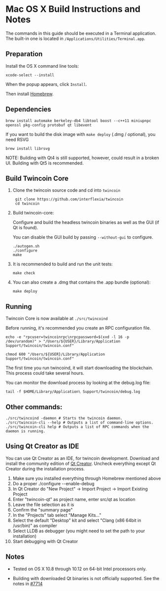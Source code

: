 Mac OS X Build Instructions and Notes
====================================
The commands in this guide should be executed in a Terminal application.
The built-in one is located in `/Applications/Utilities/Terminal.app`.

Preparation
-----------
Install the OS X command line tools:

`xcode-select --install`

When the popup appears, click `Install`.

Then install [Homebrew](https://brew.sh).

Dependencies
----------------------

    brew install automake berkeley-db4 libtool boost --c++11 miniupnpc openssl pkg-config protobuf qt libevent

If you want to build the disk image with `make deploy` (.dmg / optional), you need RSVG

    brew install librsvg

NOTE: Building with Qt4 is still supported, however, could result in a broken UI. Building with Qt5 is recommended.

Build Twincoin Core
------------------------

1. Clone the twincoin source code and cd into `twincoin`

        git clone https://github.com/interflexia/twincoin
        cd twincoin

2.  Build twincoin-core:

    Configure and build the headless twincoin binaries as well as the GUI (if Qt is found).

    You can disable the GUI build by passing `--without-gui` to configure.

        ./autogen.sh
        ./configure
        make

3.  It is recommended to build and run the unit tests:

        make check

4.  You can also create a .dmg that contains the .app bundle (optional):

        make deploy

Running
-------

Twincoin Core is now available at `./src/twincoind`

Before running, it's recommended you create an RPC configuration file.

    echo -e "rpcuser=twincoinrpc\nrpcpassword=$(xxd -l 16 -p /dev/urandom)" > "/Users/${USER}/Library/Application Support/twincoin/twincoin.conf"

    chmod 600 "/Users/${USER}/Library/Application Support/twincoin/twincoin.conf"

The first time you run twincoind, it will start downloading the blockchain. This process could take several hours.

You can monitor the download process by looking at the debug.log file:

    tail -f $HOME/Library/Application\ Support/twincoin/debug.log

Other commands:
-------

    ./src/twincoind -daemon # Starts the twincoin daemon.
    ./src/twincoin-cli --help # Outputs a list of command-line options.
    ./src/twincoin-cli help # Outputs a list of RPC commands when the daemon is running.

Using Qt Creator as IDE
------------------------
You can use Qt Creator as an IDE, for twincoin development.
Download and install the community edition of [Qt Creator](https://www.qt.io/download/).
Uncheck everything except Qt Creator during the installation process.

1. Make sure you installed everything through Homebrew mentioned above
2. Do a proper ./configure --enable-debug
3. In Qt Creator do "New Project" -> Import Project -> Import Existing Project
4. Enter "twincoin-qt" as project name, enter src/qt as location
5. Leave the file selection as it is
6. Confirm the "summary page"
7. In the "Projects" tab select "Manage Kits..."
8. Select the default "Desktop" kit and select "Clang (x86 64bit in /usr/bin)" as compiler
9. Select LLDB as debugger (you might need to set the path to your installation)
10. Start debugging with Qt Creator

Notes
-----

* Tested on OS X 10.8 through 10.12 on 64-bit Intel processors only.

* Building with downloaded Qt binaries is not officially supported. See the notes in [#7714](https://github.com/bitcoin/bitcoin/issues/7714)
